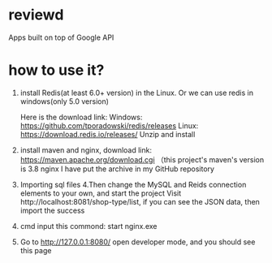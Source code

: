 # reviewd
Apps built on top of Google API
# how to use it?
1. install Redis(at least 6.0+ version) in the Linux. Or we can use redis in windows(only 5.0 version)

   Here is the download link: Windows: https://github.com/tporadowski/redis/releases
                              Linux: https://download.redis.io/releases/
   Unzip and install

2. install maven and nginx,
   download link: https://maven.apache.org/download.cgi （this project's maven's version is 3.8
   nginx I have put the archive in my GitHub repository


3. Importing sql files 
4.Then change the MySQL and Reids connection elements to your own, and start the project
Visit http://localhost:8081/shop-type/list, if you can see the JSON data, then import the success
5. cmd input this commond: start nginx.exe
6. Go to http://127.0.0.1:8080/ open developer mode, and you should see this page
